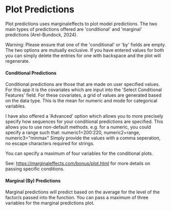 # Plot Predictions

Plot predictions uses marginaleffects to plot model predictions. The two main types of predictions offered are 'conditional' and 'marginal' predictions (Arel-Bundock, 2024). 

Warning: Please ensure that one of the 'conditional' or 'by' fields are empty. The two options are mutually exclusive. If you have entered values for both you can simply delete the entries for one with backspace and the plot will regenerate.


#### Conditional Predictions

Conditional predictions are those that are made on user specified values. For this app it is the covariates which are input into the 'Select Conditional Features' field. For these covariates, a grid of values are generated based on the data type. This is the mean for numeric and mode for categorical variables.

I have also offered a 'Advanced' option which allows you to more precisely specify how sequences for your conditional predictions are specified. This allows you to use non-default methods. e.g. for a numeric, you could specify a range such that: numeric1=200:220, numeric2=range, numeric3="minmax" Simply provide the values with a comma seperation, no escape characters required for strings.

You can specify a maximum of four variables for the conditional plots.

See: https://marginaleffects.com/bonus/plot.html for more details on passing specific conditions.


#### Marginal (By) Predictions

Marginal predictions will predict based on the average for the level of the factor/s passed into the function. You can pass a maximum of three variables for the marginal predictions plot.
